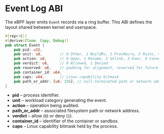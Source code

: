 # Event Log ABI

The eBPF layer emits `Event` records via a ring buffer. This ABI defines the layout shared between kernel and userspace.

```rust
#[repr(C)]
#[derive(Clone, Copy, Debug)]
pub struct Event {
    pub pid: u32,
    pub unit: u8,        // 0 Other, 1 BuildRs, 2 ProcMacro, 3 Rustc, 4 Linker
    pub action: u8,      // 0 Open, 1 Rename, 2 Unlink, 3 Exec, 4 Connect
    pub verdict: u8,     // 0 Allowed, 1 Denied
    pub reserved: u8,    // padding for alignment, reserved for future use
    pub container_id: u64,
    pub caps: u64,       // Linux capability bitmask
    pub path_or_addr: [u8; 256], // null-terminated path or network address
}
```

- **pid** – process identifier.
- **unit** – workload category generating the event.
- **action** – operation being audited.
- **path_or_addr** – associated filesystem path or network address.
- **verdict** – allow (`0`) or deny (`1`).
- **container_id** – identifier of the container or sandbox.
- **caps** – Linux capability bitmask held by the process.

